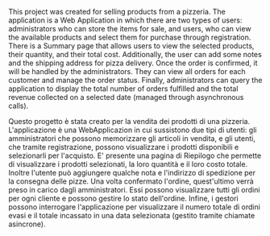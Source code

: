 This project was created for selling products from a pizzeria.
The application is a Web Application in which there are two types of users: administrators who can store the items for sale, and users, who can view the available products and select them for purchase through registration.
There is a Summary page that allows users to view the selected products, their quantity, and their total cost. Additionally, the user can add some notes and the shipping address for pizza delivery.
Once the order is confirmed, it will be handled by the administrators. They can view all orders for each customer and manage the order status.
Finally, administrators can query the application to display the total number of orders fulfilled and the total revenue collected on a selected date (managed through asynchronous calls).

Questo progetto è stata creato per la vendita dei prodotti di una pizzeria.
L'applicazione è una WebApplicazion in cui sussistono due tipi di utenti: gli amministratori che possono memorizzare gli articoli in vendita, e gli utenti, che tramite registrazione, possono visualizzare i prodotti disponibili e selezionarli per l'acquisto.
E' presente una pagina di Riepilogo che permette di visualizzare i prodotti selezionati, la loro quantità e il loro costo totale. Inoltre l'utente può aggiungere qualche nota e l'indirizzo di spedizione per la consegna delle pizze.
Una volta confermato l'ordine, quest'ultimo verrà preso in carico dagli amministratori. Essi possono visualizzare tutti gli ordini per ogni cliente e possono gestire lo stato dell'ordine. 
Infine, i gestori possono interrogare l'applicazione per visualizzare il numero totale di ordini evasi e il totale incassato in una data selezionata (gestito tramite chiamate asincrone).
